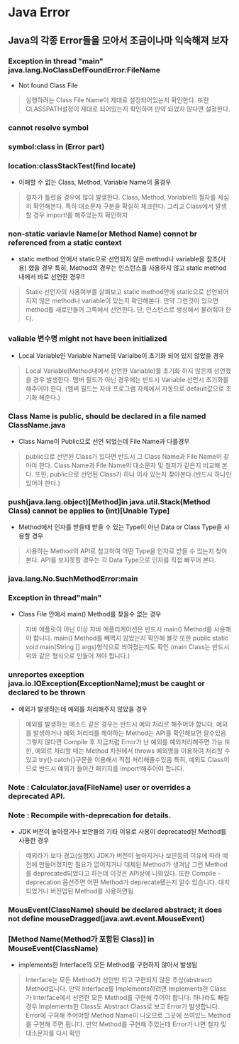 Java Error
==============

Java의 각종 Error들을 모아서 조금이나마 익숙해져 보자
-----------------------------------

### Exception in thread "main" java.lang.NoClassDefFoundError:FileName
+ Not found Class File
> 실행하려는 Class File Name이 제대로 설정되어있는지 확인한다. 또한 CLASSPATH설정이 제대로 되어있는지 확인하며 만약 되었지 않다면 설정한다.


### cannot resolve symbol
###  symbol:class in (Error part)
###  location:classStackTest(find locate)
+ 이해할 수 없는 Class, Method, Variable Name이 올경우
> 절차가 틀렸을 경우에 많이 발생한다. Class, Method, Variable의 철자를 세심히 확인해본다.
  특히 대소문자 구분을 확실히 체크한다.
  그리고 Class에서 발생할 경우 import!를 해주었는지 확인하자
  

### non-static variavle Name(or Method Name) connot br referenced from a static context
+ static method 안에서 static으로 선언되지 않은 method나 variable을 참조(사용) 했을 경우 
  특히, Method의 경우는 인스턴스를 사용하지 않고 static method내에서 바로 선언한 경우!!
> Static 선언자의 사용여부를 살펴보고 static method안에 static으로 선언되어지지 않은 method나 variable이 있는지 확인해본다.
  만약 그런것이 있으면 method를 새로만들어 그쪽에서 선언한다. 단, 인스턴스르 생성해서 불러줘야 한다.
  

### valiable 변수명 might not have been initialized
+ Local Variable인 Variable Name의 Varialbe이 초기화 되어 있지 않았을 경우
> Local Variable(Method내에서 선언한 Variable)를 초기화 하지 않은채 선언했을 경우 발생한다.
  멤버 필드가 아닌 경우에는 반드시 Variable 선언시 초기화를 해주어야 한다.
  (멤버 필드는 자바 프로그램 자체에서 자동으로 default값으로 초기화 해준다.)
  

### Class Name is public, should be declared in a file named ClassName.java
+ Class Name이 Public으로 선언 되었는데 File Name과 다를경우
> public으로 선언된 Class가 있다면 반드시 그 Class Name과 File Name이 같아야 한다.
  Class Name과 File Name의 대소문자 및 철자가 같은지 비교해 본다.
  또한, public으로 선언된 Class가 하나 이사 있는지 찾아본다.(반드시 하나만 있어야 한다.)
  
### push(java.lang.object)[Method]in java.util.Stack(Method Class) cannot be applies to (int)[Unable Type]
+ Method에서 인자를 받을때 받을 수 있는 Type이 아닌 Data or Class Type을 사용할 경우
> 사용하는 Method의 API르 참고하여 어떤 Type을 인자로 받을 수 있는지 찾아본다.
  API를 보지못할 경우는 각 Data Type으로 인자를 직접 빠꾸어 본다.

### java.lang.No.SuchMethodError:main
###  Exception in thread"main"
+ Class File 안에서 main() Method를 찾을수 없는 경우
> 자바 애플릿이 아닌 이상 자바 애플리케이션은 반드시 main() Method를 사용해야 합니다.
  main() Method를 빼먹지 않았는지 확인해 볼것 또한 public static void main(String [] args)형식으로 씌여졌는지도 확인
  (main Class는 반드시 위와 같은 형식으로 만들어 져야 합니다.)
  
### unreportes exception java.io.IOException(ExceptionName);must be caught or declared to be thrown
+ 예외가 발생하는데 예외를 처리해주지 않았을 경우
> 예외를 발생하는 메소드 같은 경우는 반드시 예외 처리르 해주어야 합니다. 
  예외를 발생하거나 예외 처리리를 해야하는 Method는 API를 확인해보면 알수있음
  그렇지 않다면 Compile 후 지금처럼 Error가 난 예외를 예외처리해주면 가능
  또한, 예외르 처리할 때는 Method 차원에서 throws 예외명을 이용하여 처리할 수있고 try{} catch{}구문을 이용해서 직접 처리해줄수있음
  특히, 예외도 Class이므로 반드시 예외가 들어간 패키지를 import!해주어야 합니다.
  
### Note : Calculator.java(FileName) user or overrides a deprecated API.
### Note : Recompile with-deprecation for details.
+ JDK 버전이 높아졌거나 보안들의 기타 이유로 사용이 deprecated된 Method를 사용한 경우
> 예외라기 보다 경고(실행X) JDK가 버전이 높아지거나 보안등의 이유에 따라 예전에 만들어졌지만 필요가 없어지거나 대체된 Method가 생겨남
  그런 Method를 deprecated되었다고 하는데 이것은 API상에 나와있다.
  또한 Compile -deprecation 옵션주면 어떤 Method가 deprecate됐는지 알수 있습니다. 대치되었거나 버전업된 Method를 사용하면됨
  
### MousEvent(ClassName) should be declared abstract; it does not define mouseDragged(java.awt.event.MouseEvent)
###  [Method Name(Method가 포함된 Class)] in MouseEvent(ClassName)
+ implements한 Interface의 모든 Method를 구현하지 않아서 발생됨
> Interface는 모든 Method가 선언만 되고 구현되지 않은 추상(abstract) Method입니다.
  만약 Interface를 Implements하려면 Implements한 Class가 Interface에서 선언한 모든 Method를 구현해 주어야 합니다.
  하나라도 빠질경우 Implements한 Class도 Abstract Class로 보고 Error가 발생합니다.
  Error에 구혀해 주어야할 Method Name이 나오므로 그곳에 쓰여있느 Method를 구현해 주면 됩니다.
  만약 Method를 구현해 주었는데 Error가 나면 철자 및 대소문자를 다시 확인
  
